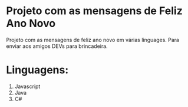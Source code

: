 # Projeto com as mensagens de Feliz Ano Novo
Projeto com as mensagens de feliz ano novo em várias linguages. Para enviar aos amigos DEVs para brincadeira.

# Linguagens:

1. Javascript
2. Java
3. C#